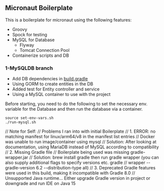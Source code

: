 ## Micronaut Boilerplate

This is a boilerplate for micronaut using the following features:
- Groovy
- Spock for testing
- MySQL for Database
  - Flyway
  - Tomcat Connection Pool
- Containerize scripts and DB

### 1-MySQLDB branch
- Add DB dependencies in [build.gradle](/build.gradle)
- Using GORM to create entities in the DB
- Added test for Entity controller and service
- Using a MySQL container to use with the project

Before starting, you need to do the following to set the necessary env.
variable for the Database and then run the database via a container.
```
source set-env-vars.sh
./run-mysql.sh
```
// Note for Self:
// Problems I ran into with initial Boilerplate
// 1. ERROR: no matching manifest for linux/arm64/v8 in the manifest list entries
//        Docker was unable to run image/container using mysql
//        Solution: After looking at documentation, using MariaDB instead of MySQL according to compatibility
// 2. Missing Gradle file
//        Boilerplate being used was missing gradle-wrapper.jar
//        Solution: brew install gradle then run gradle wrapper (you can also supply additional flags to specify versions etc. gradle   //        wrapper --gradle-version 6.2 --distribution-type all)
// 3. Deprecated Gradle features were used in this build, making it incompatible with Gradle 8.0
//        Unsupported Java runtime... Either upgrade Gradle version in project or downgrade and run IDE on Java 15